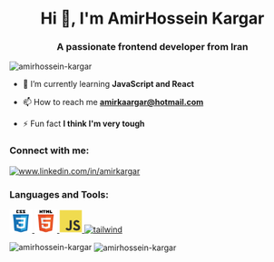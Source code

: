 <h1 align="center">Hi 👋, I'm AmirHossein Kargar</h1>
<h3 align="center">A passionate frontend developer from Iran</h3>

<p align="left"> <img src="https://komarev.com/ghpvc/?username=amirhossein-kargar&label=Profile%20views&color=0e75b6&style=flat" alt="amirhossein-kargar" /> </p>

- 🌱 I’m currently learning **JavaScript and React**

- 📫 How to reach me **amirkaargar@hotmail.com**

- ⚡ Fun fact **I think I'm very tough**

<h3 align="left">Connect with me:</h3>
<p align="left">
<a href="https://linkedin.com/in/www.linkedin.com/in/amirkargar" target="blank"><img align="center" src="https://raw.githubusercontent.com/rahuldkjain/github-profile-readme-generator/master/src/images/icons/Social/linked-in-alt.svg" alt="www.linkedin.com/in/amirkargar" height="30" width="40" /></a>
</p>

<h3 align="left">Languages and Tools:</h3>
<p align="left"> <a href="https://www.w3schools.com/css/" target="_blank" rel="noreferrer"> <img src="https://raw.githubusercontent.com/devicons/devicon/master/icons/css3/css3-original-wordmark.svg" alt="css3" width="40" height="40"/> </a> <a href="https://www.w3.org/html/" target="_blank" rel="noreferrer"> <img src="https://raw.githubusercontent.com/devicons/devicon/master/icons/html5/html5-original-wordmark.svg" alt="html5" width="40" height="40"/> </a> <a href="https://developer.mozilla.org/en-US/docs/Web/JavaScript" target="_blank" rel="noreferrer"> <img src="https://raw.githubusercontent.com/devicons/devicon/master/icons/javascript/javascript-original.svg" alt="javascript" width="40" height="40"/> </a> <a href="https://tailwindcss.com/" target="_blank" rel="noreferrer"> <img src="https://www.vectorlogo.zone/logos/tailwindcss/tailwindcss-icon.svg" alt="tailwind" width="40" height="40"/> </a> </p>

<p><img align="left" src="https://github-readme-stats.vercel.app/api/top-langs?username=amirhossein-kargar&show_icons=true&locale=en&layout=compact" alt="amirhossein-kargar" /></p>

<p>&nbsp;<img align="center" src="https://github-readme-stats.vercel.app/api?username=amirhossein-kargar&show_icons=true&locale=en" alt="amirhossein-kargar" /></p>
